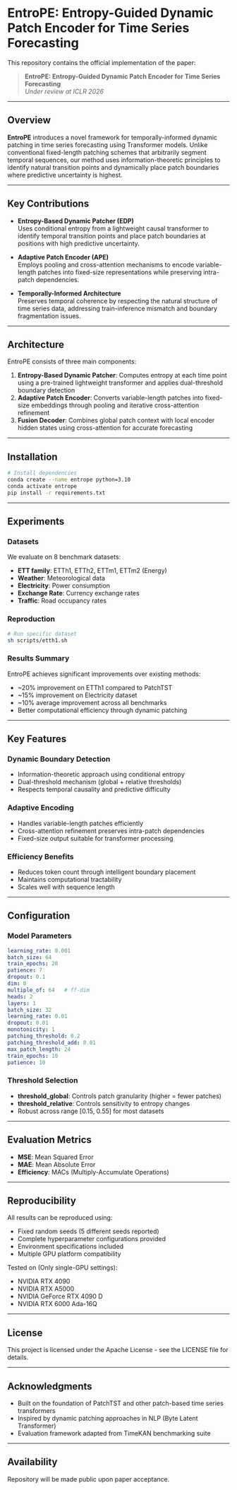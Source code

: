 # EntroPE: Entropy-Guided Dynamic Patch Encoder for Time Series Forecasting

This repository contains the official implementation of the paper:
> **EntroPE: Entropy-Guided Dynamic Patch Encoder for Time Series Forecasting**  
> *Under review at ICLR 2026*

---

## Overview

**EntroPE** introduces a novel framework for temporally-informed dynamic patching in time series forecasting using Transformer models. Unlike conventional fixed-length patching schemes that arbitrarily segment temporal sequences, our method uses information-theoretic principles to identify natural transition points and dynamically place patch boundaries where predictive uncertainty is highest.

---

## Key Contributions

- **Entropy-Based Dynamic Patcher (EDP)**  
  Uses conditional entropy from a lightweight causal transformer to identify temporal transition points and place patch boundaries at positions with high predictive uncertainty.

- **Adaptive Patch Encoder (APE)**  
  Employs pooling and cross-attention mechanisms to encode variable-length patches into fixed-size representations while preserving intra-patch dependencies.

- **Temporally-Informed Architecture**  
  Preserves temporal coherence by respecting the natural structure of time series data, addressing train-inference mismatch and boundary fragmentation issues.

---

## Architecture

EntroPE consists of three main components:

1. **Entropy-Based Dynamic Patcher**: Computes entropy at each time point using a pre-trained lightweight transformer and applies dual-threshold boundary detection
2. **Adaptive Patch Encoder**: Converts variable-length patches into fixed-size embeddings through pooling and iterative cross-attention refinement  
3. **Fusion Decoder**: Combines global patch context with local encoder hidden states using cross-attention for accurate forecasting

---

## Installation

```bash
# Install dependencies
conda create --name entrope python=3.10
conda activate entrope
pip install -r requirements.txt
```

---
## Experiments

### Datasets

We evaluate on 8 benchmark datasets:
- **ETT family**: ETTh1, ETTh2, ETTm1, ETTm2 (Energy)
- **Weather**: Meteorological data 
- **Electricity**: Power consumption
- **Exchange Rate**: Currency exchange rates
- **Traffic**: Road occupancy rates

### Reproduction

```bash
# Run specific dataset
sh scripts/etth1.sh
```

### Results Summary

EntroPE achieves significant improvements over existing methods:
- ~20% improvement on ETTh1 compared to PatchTST
- ~15% improvement on Electricity dataset
- ~10% average improvement across all benchmarks
- Better computational efficiency through dynamic patching

---

## Key Features

### Dynamic Boundary Detection
- Information-theoretic approach using conditional entropy
- Dual-threshold mechanism (global + relative thresholds)
- Respects temporal causality and predictive difficulty

### Adaptive Encoding
- Handles variable-length patches efficiently
- Cross-attention refinement preserves intra-patch dependencies
- Fixed-size output suitable for transformer processing

### Efficiency Benefits
- Reduces token count through intelligent boundary placement
- Maintains computational tractability
- Scales well with sequence length

---

## Configuration

### Model Parameters

```yaml
learning_rate: 0.001
batch_size: 64
train_epochs: 20
patience: 7
dropout: 0.1
dim: 8
multiple_of: 64   # ff-dim 
heads: 2
layers: 1
batch_size: 32
learning_rate: 0.01
dropout: 0.01
monotonicity: 1
patching_threshold: 0.2
patching_threshold_add: 0.01
max_patch_length: 24
train_epochs: 10
patience: 10
```

### Threshold Selection
- **threshold_global**: Controls patch granularity (higher = fewer patches)
- **threshold_relative**: Controls sensitivity to entropy changes
- Robust across range [0.15, 0.55] for most datasets

---

## Evaluation Metrics

- **MSE**: Mean Squared Error
- **MAE**: Mean Absolute Error  
- **Efficiency**: MACs (Multiply-Accumulate Operations)

---

## Reproducibility

All results can be reproduced using:
- Fixed random seeds (5 different seeds reported)
- Complete hyperparameter configurations provided
- Environment specifications included
- Multiple GPU platform compatibility

Tested on (Only single-GPU settings):
- NVIDIA RTX 4090
- NVIDIA RTX A5000  
- NVIDIA GeForce RTX 4090 D
- NVIDIA RTX 6000 Ada-16Q

---

## License

This project is licensed under the Apache License - see the LICENSE file for details.

---

## Acknowledgments

- Built on the foundation of PatchTST and other patch-based time series transformers
- Inspired by dynamic patching approaches in NLP (Byte Latent Transformer)
- Evaluation framework adapted from TimeKAN benchmarking suite

---

## Availability

Repository will be made public upon paper acceptance.